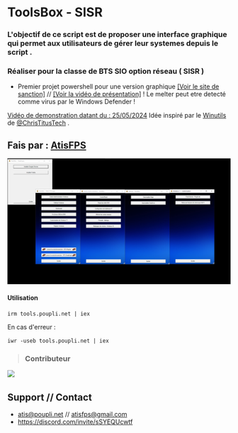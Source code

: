 # ToolsBox - SISR
### L'objectif de ce script est de proposer une interface graphique qui permet aux utilisateurs de gérer leur systemes depuis le script .

### Réaliser pour la classe de BTS SIO option réseau ( SISR ) 


 - Premier projet powershell pour une version graphique [[Voir le site de sanction]](https://sanction.poupli.net/) // [[Voir la vidéo de présentation]](https://youtu.be/OEgyy4pWTbY)
! Le melter peut etre detecté comme virus par le Windows Defender !

[Vidéo de demonstration datant du : 25/05/2024](https://youtu.be/M1UNwWIeIqk)
Idée inspiré par le [Winutils](https://github.com/ChrisTitusTech/winutil) de [@ChrisTitusTech](https://github.com/ChrisTitusTech) . 
## Fais par : [AtisFPS](https://atis.poupli.net)
![screen-tools](./upload/presentation.png)


#### Utilisation 
```
irm tools.poupli.net | iex
```
En cas d'erreur : 
```
iwr -useb tools.poupli.net | iex
```

>### Contributeur 
<a href="https://github.com/AtisFPS/ToolsBox/graphs/contributors">
  <img src="https://contrib.rocks/image?repo=AtisFPS/ToolsBox" />
</a>

## Support // Contact
- atis@poupli.net // atisfps@gmail.com
- https://discord.com/invite/sSYEQUcwtf
